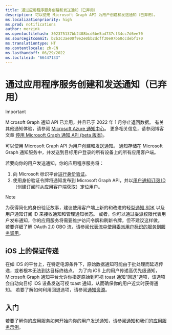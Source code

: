 ```yaml
---
title: 通过应用程序服务创建和发送通知（已弃用）
description: 可以使用 Microsoft Graph API 为用户创建和发送通知（已弃用）。
ms.localizationpriority: high
ms.prod: notifications
author: merzink
ms.openlocfilehash: 302375137bb2408bcd6be5ad737cf34cc7d6ee70
ms.sourcegitcommit: b2b3c3ae00f9e2e0bb2dcff30e97b60ccdebf170
ms.translationtype: HT
ms.contentlocale: zh-CN
ms.lasthandoff: 06/29/2022
ms.locfileid: "66447133"
---
```

# <a name="create-and-send-a-notification-from-your-app-service-deprecated"></a>通过应用程序服务创建和发送通知（已弃用）

> [!IMPORTANT]
> Microsoft Graph 通知 API 已弃用，并且已于 2022 年 1 月停止返回数据。 有关其他通知体验，请参阅 [Microsoft Azure 通知中心](/azure/notification-hubs)。 更多相关信息，请参阅博客文章 [停用 Microsoft Graph 通知 API (beta 版本)](https://devblogs.microsoft.com/microsoft365dev/retiring-microsoft-graph-notifications/)。

可以使用 Microsoft Graph API 为用户创建和发送通知。 通知存储在 Microsoft Graph 通知服务中，并发送到目标用户登录的所有设备上的所有应用客户端。 

若要向你的用户发送通知，你的应用程序服务将：
1. 向 Microsoft 标识平台[进行身份验证](/azure/active-directory/develop/v1-oauth2-client-creds-grant-flow)。
2. 使用身份验证令牌将通知发布到 Microsoft Graph API，并以[用户通知订阅 ID](/graph/api/notifications-post)（创建订阅时从应用客户端获取）定位用户。

> [!NOTE]
> 为获得简化的身份验证故事，建议使用客户端上新的和改进的轻型[通知 SDK](https://aka.ms/GNSDK) 以及用户通知订阅 ID 来接收通知和管理通知状态。 或者，你可以通过委派权限代表用户发布通知，你的应用服务将需要维护访问令牌和刷新令牌，但不建议这样做。 若要详细了解 OAuth 2.0 OBO 流，请参阅[代表流中使用委派用户标识的服务到服务调用](/azure/active-directory/develop/v1-oauth2-on-behalf-of-flow)。 


## <a name="guaranteed-delivery-on-ios"></a>iOS 上的保证传递

在如 iOS 的平台上，在特定电源条件下，原始数据通知可能由于批处理而延迟传递，或者根本无法到达目标终结点。 为了向 iOS 上的用户传递高优先级通知，Microsoft Graph 通知平台允许你指定原始到可视 toast 通知“回退”选项，该选项会自动向目标 iOS 设备发送可视 toast 通知，从而确保你的用户近实时获得通知。 若要了解如何利用回退选项，请参阅[通知资源](/graph/api/resources/projectrome-notification.md)。  

## <a name="getting-started"></a>入门
若要了解你的应用服务如何开始向你的用户发送通知，请参阅[通知](/graph/api/resources/projectrome-notification)和我们的[应用服务示例](https://aka.ms/gnsample-appservice)。
